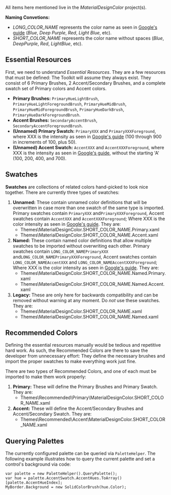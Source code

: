 All items here mentioned live in the *MaterialDesignColor* project(s).

**Naming Convetions:** 
* *LONG_COLOR_NAME* represents the color name as seen in [Google's guide][guide] (*Blue*, *Deep Purple*, *Red*, *Light Blue*, etc). 
* *SHORT_COLOR_NAME* represents the color name without spaces (*Blue*, *DeepPurple*, *Red*, *LightBlue*, etc).

## Essential Resources

First, we need to understand *Essential Resources*. They are a few resources that must be defined: The Toolkit will assume they always exist. They consist of 6 Primary Brushes, 2 Accent/Secondary Brushes, and a complete swatch set of Primary colors and Accent colors.

* **Primary Brushes:** ```PrimaryHueLightBrush```, ```PrimaryHueLightForegroundBrush```, ```PrimaryHueMidBrush```, ```PrimaryHueMidForegroundBrush```, ```PrimaryHueDarkBrush```, ```PrimaryHueDarkForegroundBrush```.
* **Accent Brushes:** ```SecondaryAccentBrush```, ```SecondaryAccentForegroundBrush```.
* **(Unnamed) Primary Swatch:** ```PrimaryXXX``` and ```PrimaryXXXForeground```, where XXX is the intensity as seen in [Google's guide][guide] (100 through 900 in increments of 100, plus 50).
* **(Unnamed) Accent Swatch:** ```AccentXXX``` and ```AccentXXXForeground```, where XXX is the intensity as seen in [Google's guide][guide], without the starting 'A' (100, 200, 400, and 700).


## Swatches

**Swatches** are collections of related colors hand-picked to look nice together. There are currently three types of swatches:

1. **Unnamed:** These contain unnamed color definitions that will be overwritten in case more than one swatch of the same type is imported. Primary swatches contain ```PrimaryXXX``` and```PrimaryXXXForeground```, Accent swatches contain ```AccentXXX``` and ```AccentXXXForeground```; Where XXX is the color intensity as seen in [Google's guide][guide]. They are:
    * Themes\MaterialDesignColor.SHORT_COLOR_NAME.Primary.xaml
    * Themes\MaterialDesignColor.SHORT_COLOR_NAME.Accent.xaml
2. **Named:** These contain named color definitions that allow multiple swatches to be imported without overwriting each other. Primary swatches contain ```LONG_COLOR_NAMEPrimaryXXX``` and```LONG_COLOR_NAMEPrimaryXXXForeground```, Accent swatches contain ```LONG_COLOR_NAMEAccentXXX``` and ```LONG_COLOR_NAMEAccentXXXForeground```; Where XXX is the color intensity as seen in [Google's guide][guide]. They are:
    * Themes\MaterialDesignColor.SHORT_COLOR_NAME.Named.Primary.xaml
    * Themes\MaterialDesignColor.SHORT_COLOR_NAME.Named.Accent.xaml
3. **Legacy:** These are only here for backwards compatibility and can be removed without warning at any moment. Do *not* use these swatches. They are:
    * Themes\MaterialDesignColor.SHORT_COLOR_NAME.xaml
    * Themes\MaterialDesignColor.SHORT_COLOR_NAME.Named.xaml


## Recommended Colors

Defining the essential resources manually would be tedious and repetitive hard work. As such, the Recommended Colors are there to save the developer from unnecessary effort: They define the necessary brushes and import the proper swatches to make everything work just fine. 

There are two types of Recommended Colors, and one of each must be imported to make them work properly:

1. **Primary:** These will define the Primary Brushes and Primary Swatch. They are:
    * Themes\Recommended\Primary\MaterialDesignColor.SHORT_COLOR_NAME.xaml
2. **Accent:** These will define the Accent/Secondary Brushes and Accent/Secondary Swatch. They are:
    * Themes\Recommended\Accent\MaterialDesignColor.SHORT_COLOR_NAME.xaml


 [guide]:https://www.google.com/design/spec/style/color.html#color-color-palette

## Querying Palettes

The currently configured palette can be queried via ``` PaletteHelper ```.  The following example illustrates how to query the current palette and set a control's background via code:

```
var palette = new PaletteHelper().QueryPalette();
var hue = palette.AccentSwatch.AccentHues.ToArray()[palette.AccentHueIndex];
MyBorder.Background = new SolidColorBrush(hue.Color);
```